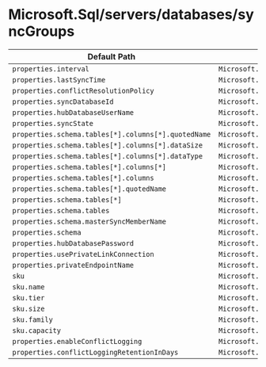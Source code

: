 # Microsoft.Sql/servers/databases/syncGroups

| Default Path | Alias |
|---|---|
| `properties.interval` | `Microsoft.Sql/servers/databases/syncGroups/interval` |
| `properties.lastSyncTime` | `Microsoft.Sql/servers/databases/syncGroups/lastSyncTime` |
| `properties.conflictResolutionPolicy` | `Microsoft.Sql/servers/databases/syncGroups/conflictResolutionPolicy` |
| `properties.syncDatabaseId` | `Microsoft.Sql/servers/databases/syncGroups/syncDatabaseId` |
| `properties.hubDatabaseUserName` | `Microsoft.Sql/servers/databases/syncGroups/hubDatabaseUserName` |
| `properties.syncState` | `Microsoft.Sql/servers/databases/syncGroups/syncState` |
| `properties.schema.tables[*].columns[*].quotedName` | `Microsoft.Sql/servers/databases/syncGroups/schema.tables[*].columns[*].quotedName` |
| `properties.schema.tables[*].columns[*].dataSize` | `Microsoft.Sql/servers/databases/syncGroups/schema.tables[*].columns[*].dataSize` |
| `properties.schema.tables[*].columns[*].dataType` | `Microsoft.Sql/servers/databases/syncGroups/schema.tables[*].columns[*].dataType` |
| `properties.schema.tables[*].columns[*]` | `Microsoft.Sql/servers/databases/syncGroups/schema.tables[*].columns[*]` |
| `properties.schema.tables[*].columns` | `Microsoft.Sql/servers/databases/syncGroups/schema.tables[*].columns` |
| `properties.schema.tables[*].quotedName` | `Microsoft.Sql/servers/databases/syncGroups/schema.tables[*].quotedName` |
| `properties.schema.tables[*]` | `Microsoft.Sql/servers/databases/syncGroups/schema.tables[*]` |
| `properties.schema.tables` | `Microsoft.Sql/servers/databases/syncGroups/schema.tables` |
| `properties.schema.masterSyncMemberName` | `Microsoft.Sql/servers/databases/syncGroups/schema.masterSyncMemberName` |
| `properties.schema` | `Microsoft.Sql/servers/databases/syncGroups/schema` |
| `properties.hubDatabasePassword` | `Microsoft.Sql/servers/databases/syncGroups/hubDatabasePassword` |
| `properties.usePrivateLinkConnection` | `Microsoft.Sql/servers/databases/syncGroups/usePrivateLinkConnection` |
| `properties.privateEndpointName` | `Microsoft.Sql/servers/databases/syncGroups/privateEndpointName` |
| `sku` | `Microsoft.Sql/servers/databases/syncGroups/sku` |
| `sku.name` | `Microsoft.Sql/servers/databases/syncGroups/sku.name` |
| `sku.tier` | `Microsoft.Sql/servers/databases/syncGroups/sku.tier` |
| `sku.size` | `Microsoft.Sql/servers/databases/syncGroups/sku.size` |
| `sku.family` | `Microsoft.Sql/servers/databases/syncGroups/sku.family` |
| `sku.capacity` | `Microsoft.Sql/servers/databases/syncGroups/sku.capacity` |
| `properties.enableConflictLogging` | `Microsoft.Sql/servers/databases/syncGroups/enableConflictLogging` |
| `properties.conflictLoggingRetentionInDays` | `Microsoft.Sql/servers/databases/syncGroups/conflictLoggingRetentionInDays` |

